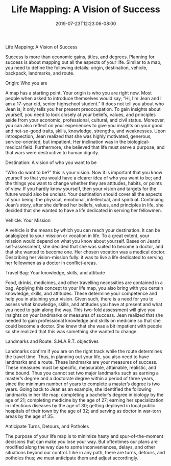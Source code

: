 ﻿---
title: "Life Mapping: A Vision of Success"
date: 2019-07-23T12:23:06-08:00
description: "40-ARTICLES Tips for Web Success"
featured_image: "/images/40-ARTICLES.jpg"
tags: ["40 ARTICLES"]
---

Life Mapping: A Vision of Success


Success is more than economic gains, titles, and degrees. Planning for success is about mapping out all the aspects of your life. Similar to a map, you need to define the following details: origin, destination, vehicle, backpack, landmarks, and route.

Origin:  Who you are

A map has a starting point. Your origin is who you are right now. Most people when asked to introduce themselves would say, “Hi, I’m Jean and I am a 17-year old, senior highschool student.” It does not tell you about who Jean is; it only tells you her present preoccupation. To gain insights about yourself, you need to look closely at your beliefs, values, and principles aside from your economic, professional, cultural, and civil status. Moreover, you can also reflect on your experiences to give you insights on your good and not-so-good traits, skills, knowledge, strengths, and weaknesses. Upon introspection, Jean realized that she was highly motivated, generous, service-oriented, but impatient. Her inclination was in the biological-medical field. Furthermore, she believed that life must serve a purpose, and that wars were destructive to human dignity.

Destination: A vision of who you want to be

“Who do want to be?” this is your vision. Now it is important that you know yourself so that you would have a clearer idea of who you want to be; and the things you want to change whether they are attitudes, habits, or points of view. If you hardly know yourself, then your vision and targets for the future would also be unclear. Your destination should cover all the aspects of your being: the physical, emotional, intellectual, and spiritual. Continuing Jean’s story, after she defined her beliefs, values, and principles in life, she decided that she wanted to have a life dedicated in serving her fellowmen. 

Vehicle: Your Mission 

A vehicle is the means by which you can reach your destination. It can be analogized to your mission or vocation in life. To a great extent, your mission would depend on what you know about yourself. Bases on Jean’s self-assessment, she decided that she was suited to become a doctor, and that she wanted to become one. Her chosen vocation was a medical doctor. Describing her vision-mission fully: it was to live a life dedicated to serving her fellowmen as a doctor in conflict-areas.

Travel Bag: Your knowledge, skills, and attitude

Food, drinks, medicines, and other travelling necessities are contained in a bag. Applying this concept to your life map, you also bring with you certain knowledge, skills, and attitudes. These determine your competence and help you in attaining your vision. Given such, there is a need for you to assess what knowledge, skills, and attitudes you have at present and what you need to gain along the way. This two-fold assessment will give you insights on your landmarks or measures of success. Jean realized that she needed to gain professional knowledge and skills on medicine so that she could become a doctor. She knew that she was a bit impatient with people so she realized that this was something she wanted to change. 

Landmarks and Route: S.M.A.R.T. objectives

Landmarks confirm if you are on the right track while the route determines the travel time. Thus, in planning out your life, you also need to have landmarks and a route. These landmarks are your measures of success. These measures must be specific, measurable, attainable, realistic, and time bound. Thus you cannot set two major landmarks such as earning a master’s degree and a doctorate degree within a period of three years, since the minimum number of years to complete a master’s degree is two years. Going back to Jean as an example, she identified the following landmarks in her life map: completing a bachelor’s degree in biology by the age of 21; completing medicine by the age of 27; earning her specialization in infectious diseases by the age of 30; getting deployed in local public hospitals of their town by the age of 32; and serving as doctor in war-torn areas by the age of 35.

Anticipate Turns, Detours, and Potholes

The purpose of your life map is to minimize hasty and spur-of-the-moment decisions that can make you lose your way. But oftentimes our plans are modified along the way due to some inconveniences, delays, and other situations beyond our control. Like in any path, there are turns, detours, and potholes thus; we must anticipate them and adjust accordingly. 

